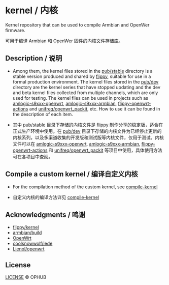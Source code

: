 # kernel / 内核

Kernel repository that can be used to compile Armbian and OpenWer firmware.

可用于编译 Armbian 和 OpenWer 固件的内核文件存储库。

## Description / 说明

- Among them, the kernel files stored in the [pub/stable](pub/stable) directory is a stable version produced and shared by [flippy](https://github.com/unifreq), suitable for use in a formal production environment. The kernel files stored in the [pub/dev](pub/dev) directory are the kernel series that have stopped updating and the dev and beta kernel files collected from multiple channels, which are only used for testing. The kernel files can be used in projects such as [amlogic-s9xxx-openwrt](https://github.com/ophub/amlogic-s9xxx-openwrt), [amlogic-s9xxx-armbian](https://github.com/ophub/amlogic-s9xxx-armbian), [flippy-openwrt-actions](https://github.com/ophub/flippy-openwrt-actions) and [unifreq/openwrt_packit](https://github.com/unifreq/openwrt_packit), etc. How to use it can be found in the description of each item.

- 其中 [pub/stable](pub/stable) 目录下存储的内核文件是 [flippy](https://github.com/unifreq) 制作分享的稳定版，适合在正式生产环境中使用。在 [pub/dev](pub/dev) 目录下存储的内核文件为已经停止更新的内核系列，以及多渠道收集的开发版和测试版等内核文件，仅用于测试。内核文件可以在 [amlogic-s9xxx-openwrt](https://github.com/ophub/amlogic-s9xxx-openwrt), [amlogic-s9xxx-armbian](https://github.com/ophub/amlogic-s9xxx-armbian), [flippy-openwrt-actions](https://github.com/ophub/flippy-openwrt-actions) 和 [unifreq/openwrt_packit](https://github.com/unifreq/openwrt_packit) 等项目中使用，具体使用方法可在各项目中查阅。

## Compile a custom kernel / 编译自定义内核

- For the compilation method of the custom kernel, see [compile-kernel](https://github.com/ophub/amlogic-s9xxx-armbian/tree/main/compile-kernel)

- 自定义内核的编译方法详见 [compile-kernel](https://github.com/ophub/amlogic-s9xxx-armbian/tree/main/compile-kernel)

## Acknowledgments / 鸣谢

- [flippy/kernel](https://github.com/unifreq)
- [armbian/build](https://github.com/armbian/build)
- [OpenWrt](https://github.com/openwrt/openwrt)
- [coolsnowwolf/lede](https://github.com/coolsnowwolf/lede)
- [Lienol/openwrt](https://github.com/Lienol/openwrt)

## License

[LICENSE](https://github.com/ophub/kernel/blob/main/LICENSE) © OPHUB

